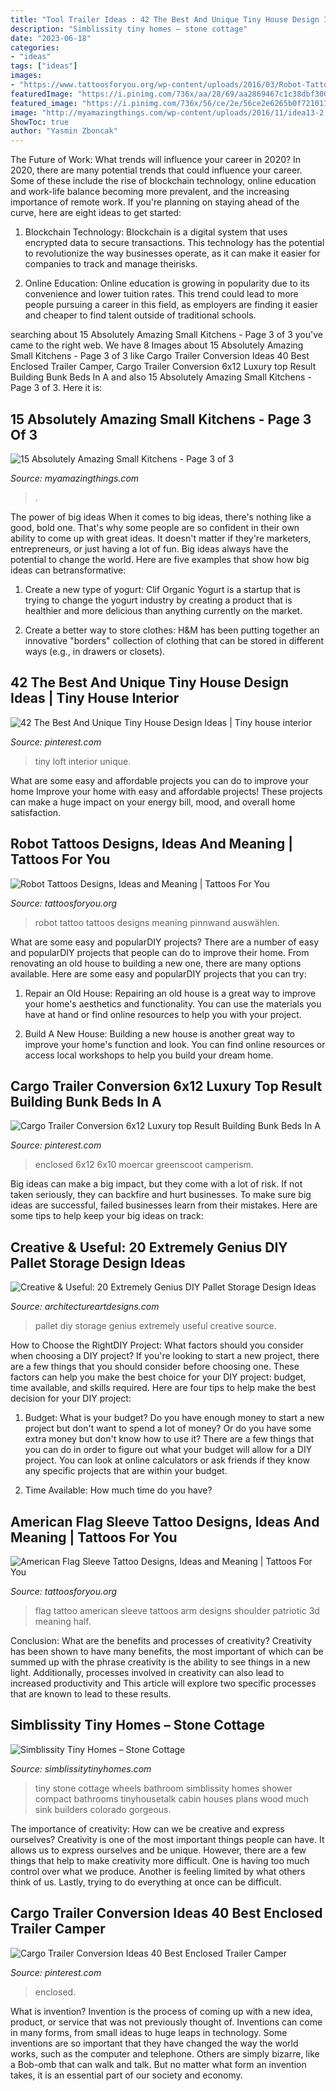```yaml
---
title: "Tool Trailer Ideas : 42 The Best And Unique Tiny House Design Ideas"
description: "Simblissity tiny homes – stone cottage"
date: "2023-06-18"
categories:
- "ideas"
tags: ["ideas"]
images:
- "https://www.tattoosforyou.org/wp-content/uploads/2016/03/Robot-Tattoo-Images.jpg"
featuredImage: "https://i.pinimg.com/736x/aa/28/69/aa2869467c1c38dbf3002726bb100a49.jpg"
featured_image: "https://i.pinimg.com/736x/56/ce/2e/56ce2e6265b0f721017fb1603f7ca181.jpg"
image: "http://myamazingthings.com/wp-content/uploads/2016/11/idea13-2.jpg"
ShowToc: true
author: "Yasmin Zboncak"
---
```



The Future of Work: What trends will influence your career in 2020?
In 2020, there are many potential trends that could influence your career. Some of these include the rise of blockchain technology, online education and work-life balance becoming more prevalent, and the increasing importance of remote work. If you're planning on staying ahead of the curve, here are eight ideas to get started:
1. Blockchain Technology: Blockchain is a digital system that uses encrypted data to secure transactions. This technology has the potential to revolutionize the way businesses operate, as it can make it easier for companies to track and manage theirisks.

2. Online Education: Online education is growing in popularity due to its convenience and lower tuition rates. This trend could lead to more people pursuing a career in this field, as employers are finding it easier and cheaper to find talent outside of traditional schools.


	

		
searching about 15 Absolutely Amazing Small Kitchens - Page 3 of 3 you've came to the right web. We have 8 Images about 15 Absolutely Amazing Small Kitchens - Page 3 of 3 like Cargo Trailer Conversion Ideas 40 Best Enclosed Trailer Camper, Cargo Trailer Conversion 6x12 Luxury top Result Building Bunk Beds In A and also 15 Absolutely Amazing Small Kitchens - Page 3 of 3. Here it is:
		
    
## 15 Absolutely Amazing Small Kitchens - Page 3 Of 3

<img loading=lazy src="http://myamazingthings.com/wp-content/uploads/2016/11/idea13-2.jpg" onerror="this.onerror=null;this.src='https://tse1.mm.bing.net/th?id=OIP.JJEQhsUw3KVbkmLDI6RNbQHaLD&amp;pid=15.1';" alt="15 Absolutely Amazing Small Kitchens - Page 3 of 3">

_Source: myamazingthings.com_

>. 

	

The power of big ideas
When it comes to big ideas, there's nothing like a good, bold one. That's why some people are so confident in their own ability to come up with great ideas. It doesn't matter if they're marketers, entrepreneurs, or just having a lot of fun. Big ideas always have the potential to change the world. Here are five examples that show how big ideas can betransformative:
1. Create a new type of yogurt: Clif Organic Yogurt is a startup that is trying to change the yogurt industry by creating a product that is healthier and more delicious than anything currently on the market.

2. Create a better way to store clothes: H&M has been putting together an innovative "borders" collection of clothing that can be stored in different ways (e.g., in drawers or closets).

    
## 42 The Best And Unique Tiny House Design Ideas | Tiny House Interior

<img loading=lazy src="https://i.pinimg.com/736x/aa/28/69/aa2869467c1c38dbf3002726bb100a49.jpg" onerror="this.onerror=null;this.src='https://tse3.mm.bing.net/th?id=OIP.R9UIF2vfIqfsNqIOJ5wxcwHaLJ&amp;pid=15.1';" alt="42 The Best And Unique Tiny House Design Ideas | Tiny house interior">

_Source: pinterest.com_

>tiny loft interior unique. 

	

What are some easy and affordable projects you can do to improve your home
Improve your home with easy and affordable projects! These projects can make a huge impact on your energy bill, mood, and overall home satisfaction.

    
## Robot Tattoos Designs, Ideas And Meaning | Tattoos For You

<img loading=lazy src="https://www.tattoosforyou.org/wp-content/uploads/2016/03/Robot-Tattoo-Images.jpg" onerror="this.onerror=null;this.src='https://tse1.mm.bing.net/th?id=OIP.zJyxNr_3xeHzWuu6NtMNrwHaLH&amp;pid=15.1';" alt="Robot Tattoos Designs, Ideas and Meaning | Tattoos For You">

_Source: tattoosforyou.org_

>robot tattoo tattoos designs meaning pinnwand auswählen. 

	

What are some easy and popularDIY projects?
There are a number of easy and popularDIY projects that people can do to improve their home. From renovating an old house to building a new one, there are many options available. Here are some easy and popularDIY projects that you can try:
1. Repair an Old House: Repairing an old house is a great way to improve your home's aesthetics and functionality. You can use the materials you have at hand or find online resources to help you with your project.

2. Build A New House: Building a new house is another great way to improve your home's function and look. You can find online resources or access local workshops to help you build your dream home.

    
## Cargo Trailer Conversion 6x12 Luxury Top Result Building Bunk Beds In A

<img loading=lazy src="https://i.pinimg.com/736x/56/ce/2e/56ce2e6265b0f721017fb1603f7ca181.jpg" onerror="this.onerror=null;this.src='https://tse4.mm.bing.net/th?id=OIP.FCL6lIPdAm6OEit7fFMsZQHaJ4&amp;pid=15.1';" alt="Cargo Trailer Conversion 6x12 Luxury top Result Building Bunk Beds In A">

_Source: pinterest.com_

>enclosed 6x12 6x10 moercar greenscoot camperism. 

	

Big ideas can make a big impact, but they come with a lot of risk. If not taken seriously, they can backfire and hurt businesses. To make sure big ideas are successful, failed businesses learn from their mistakes. Here are some tips to help keep your big ideas on track:

    
## Creative &amp; Useful: 20 Extremely Genius DIY Pallet Storage Design Ideas

<img loading=lazy src="https://www.architectureartdesigns.com/wp-content/uploads/2014/12/1716.jpg" onerror="this.onerror=null;this.src='https://tse1.mm.bing.net/th?id=OIP.bxdesK2dae7ei60U0I2NyQHaO3&amp;pid=15.1';" alt="Creative &amp; Useful: 20 Extremely Genius DIY Pallet Storage Design Ideas">

_Source: architectureartdesigns.com_

>pallet diy storage genius extremely useful creative source. 

	

How to Choose the RightDIY Project: What factors should you consider when choosing a DIY project?
If you're looking to start a new project, there are a few things that you should consider before choosing one. These factors can help you make the best choice for your DIY project: budget, time available, and skills required. Here are four tips to help make the best decision for your DIY project:
1. Budget: What is your budget? Do you have enough money to start a new project but don't want to spend a lot of money? Or do you have some extra money but don't know how to use it? There are a few things that you can do in order to figure out what your budget will allow for a DIY project. You can look at online calculators or ask friends if they know any specific projects that are within your budget.

2. Time Available: How much time do you have?

    
## American Flag Sleeve Tattoo Designs, Ideas And Meaning | Tattoos For You

<img loading=lazy src="https://www.tattoosforyou.org/wp-content/uploads/2017/05/American-Flag-Tattoo-Sleeve.jpg" onerror="this.onerror=null;this.src='https://tse3.mm.bing.net/th?id=OIP.AxA5eolWPdSUdDovloEMcwHaJ6&amp;pid=15.1';" alt="American Flag Sleeve Tattoo Designs, Ideas and Meaning | Tattoos For You">

_Source: tattoosforyou.org_

>flag tattoo american sleeve tattoos arm designs shoulder patriotic 3d meaning half. 

	

Conclusion: What are the benefits and processes of creativity?
Creativity has been shown to have many benefits, the most important of which can be summed up with the phrase creativity is the ability to see things in a new light. Additionally, processes involved in creativity can also lead to increased productivity and This article will explore two specific processes that are known to lead to these results.

    
## Simblissity Tiny Homes – Stone Cottage

<img loading=lazy src="https://www.simblissitytinyhomes.com/wp-content/uploads/2016/02/stone-cottage-bath.jpg" onerror="this.onerror=null;this.src='https://tse3.mm.bing.net/th?id=OIP.eFGoT8VCIUfINJkBD9cIcAHaLG&amp;pid=15.1';" alt="Simblissity Tiny Homes – Stone Cottage">

_Source: simblissitytinyhomes.com_

>tiny stone cottage wheels bathroom simblissity homes shower compact bathrooms tinyhousetalk cabin houses plans wood much sink builders colorado gorgeous. 

	

The importance of creativity: How can we be creative and express ourselves?
Creativity is one of the most important things people can have. It allows us to express ourselves and be unique. However, there are a few things that help to make creativity more difficult. One is having too much control over what we produce. Another is feeling limited by what others think of us. Lastly, trying to do everything at once can be difficult.

    
## Cargo Trailer Conversion Ideas 40 Best Enclosed Trailer Camper

<img loading=lazy src="https://i.pinimg.com/736x/fc/68/12/fc681219245886e97d24513ae6e41d7e.jpg" onerror="this.onerror=null;this.src='https://tse3.mm.bing.net/th?id=OIP.0EzNHjzupYRGEHP0wYt8TgHaLV&amp;pid=15.1';" alt="Cargo Trailer Conversion Ideas 40 Best Enclosed Trailer Camper">

_Source: pinterest.com_

>enclosed. 

	

What is invention?
Invention is the process of coming up with a new idea, product, or service that was not previously thought of. Inventions can come in many forms, from small ideas to huge leaps in technology. Some inventions are so important that they have changed the way the world works, such as the computer and telephone. Others are simply bizarre, like a Bob-omb that can walk and talk. But no matter what form an invention takes, it is an essential part of our society and economy.

